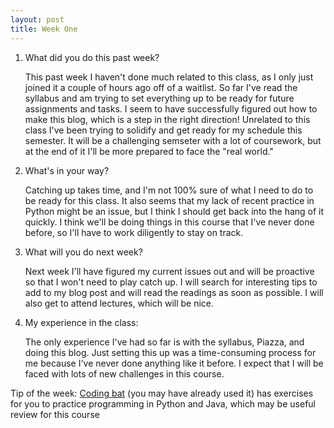 ```yaml
---
layout: post
title: Week One
---
```


1. What did you do this past week?

    This past week I haven't done much related to this class, as I only just joined it a couple of hours ago off of a waitlist. So far I've read the syllabus and am trying to set everything up to be ready for future assignments and tasks. I seem to have successfully figured out how to make this blog, which is a step in the right direction! Unrelated to this class I've been trying to solidify and get ready for my schedule this semester. It will be a challenging semseter with a lot of coursework, but at the end of it I'll be more prepared to face the "real world."

2. What's in your way?

    Catching up takes time, and I'm not 100% sure of what I need to do to be ready for this class. It also seems that my lack of recent practice in Python might be an issue, but I think I should get back into the hang of it quickly. I think we'll be doing things in this course that I've never done before, so I'll have to work diligently to stay on track. 

3. What will you do next week?

    Next week I'll have figured my current issues out and will be proactive so that I won't need to play catch up. I will search for interesting tips to add to my blog post and will read the readings as soon as possible. I will also get to attend lectures, which will be nice. 

4. My experience in the class: 

    The only experience I've had so far is with the syllabus, Piazza, and doing this blog. Just setting this up was a time-consuming process for me because I've never done anything like it before. I expect that I will be faced with lots of new challenges in this course. 
   
Tip of the week: [Coding bat](http://codingbat.com) (you may have already used it) has exercises for you to practice programming in Python and Java, which may be useful review for this course
